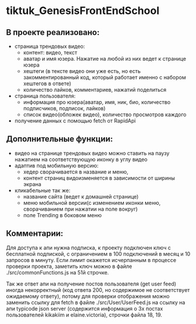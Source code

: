 # tiktuk_GenesisFrontEndSchool
## В проекте реализовано:
- страница трендовых видео:
    - контент: видео, текст
    - аватар и имя юзера. Нажатие на любой из них ведет к странице юзера
    - хештеги (в тексте видео они уже есть, но есть закомментированный код, который работает именно с набором хештегов в ответе)
    - количество лайков, комментариев, нажатий поделиться
- страница пользователя:
    - информация про юзера(аватар, имя, ник, био, количество подписчиков, подписок, лайков)
    - список видео(обложек видео), количество просмотров каждого
- получение данных с помощью fetch от RapidApi
 
## Дополнительные функции:
- видео на странице трендовых видео можно ставить на паузу нажатием на соответствующую иконку в углу видео
- адаптив под мобильную версию:
    - хедер сворачивается в название и меню,
    - контент страниц видоизменяется в зависимости от ширины экрана
- кликабельные так же:
    - название сайта (ведет к домашней странице)
    - меню мобильной версии(с изменением иконки меню, сворачиванием при нажатии на поле вокруг)     
    - поле Trending в боковом меню
    
## Комментарии:
Для доступа к апи нужна подписка, к проекту подключен ключ с бесплатной подпиской, с ограничением в 100 подключений в месяц и 10 запросов в минуту. Если лимит окажется исчерпанным в процессе проверки проекта, заметить ключ можно в файле ./src/commonFunctions.js на 51й строчке. 

Так же ответ апи на получение постов пользователя (get user feed) иногда некорректный (код ответа 200, но содержимое не соответствует ожидаемому ответу), потому для проверки отображения можно заменить ссылку для fetch в файле ./src/User/UserFeed.js на ссылку на апи typicode json server (содержится информация о 3х постах пользователей kikakiim и elaine.victoria), строчки файла 18, 19.

    
